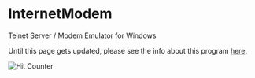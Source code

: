 # InternetModem
Telnet Server / Modem Emulator for Windows

Until this page gets updated, please see the info about this program [here](http://boycot.no-ip.com/InternetModem).

![Hit Counter](http://boycot.no-ip.com/HitCounter/default.aspx?id=GitHub/InternetModem "My Stupid Hit Counter!")
